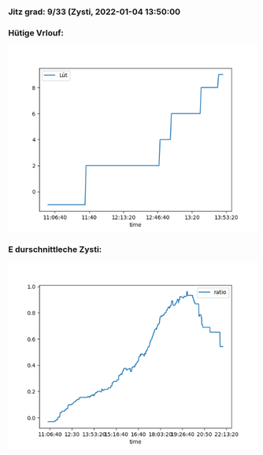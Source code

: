 ### Jitz grad: 9/33 (Zysti, 2022-01-04 13:50:00

### Hütige Vrlouf:
![Graph](Today.png)

### E durschnittleche Zysti:
![Graph](Zysti.png)